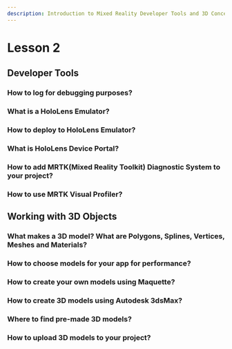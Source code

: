```yaml
---
description: Introduction to Mixed Reality Developer Tools and 3D Concepts
---
```


# Lesson 2

## Developer Tools

### How to log for debugging purposes?

### What is a HoloLens Emulator?

### How to deploy to HoloLens Emulator?

### What is HoloLens Device Portal?

### How to add MRTK\(Mixed Reality Toolkit\) Diagnostic System to your project?

### How to use MRTK Visual Profiler?

## Working with 3D Objects

### What makes a 3D model? What are Polygons, Splines, Vertices, Meshes and Materials?

### How to choose models for your app for performance?

### How to create your own models using Maquette?

### How to create 3D models using Autodesk 3dsMax?

### Where to find pre-made 3D models?

### How to upload 3D models to your project?




